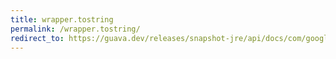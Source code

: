 ```yaml
---
title: wrapper.tostring
permalink: /wrapper.tostring/
redirect_to: https://guava.dev/releases/snapshot-jre/api/docs/com/google/common/base/Equivalence.Wrapper.html#toString--
---
```

